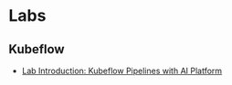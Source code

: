 # Labs

## Kubeflow

- [Lab Introduction: Kubeflow Pipelines with AI Platform](./Labs/7_pipelines.ipynb)